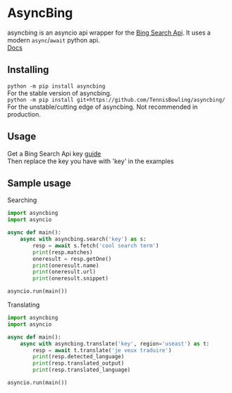 # AsyncBing
asyncbing is an asyncio api wrapper for the [Bing Search Api](https://www.microsoft.com/en-us/bing/apis/bing-web-search-api). It uses a modern `async`/`await` python api.  
[Docs](https://asyncbing.readthedocs.io/en/latest/)

## Installing

`python -m pip install asyncbing`  
For the stable version of asyncbing.  
`python -m pip install git+https://github.com/TennisBowling/asyncbing/`  
For the unstable/cutting edge of asyncbing. Not recommended in production.  

## Usage


Get a Bing Search Api key [guide](https://docs.microsoft.com/en-us/bing/search-apis/bing-web-search/create-bing-search-service-resource)  
Then replace the key you have with 'key' in the examples


## Sample usage
Searching
```python
import asyncbing
import asyncio

async def main():
    async with asyncbing.search('key') as s:
        resp = await s.fetch('cool search term')
        print(resp.matches)
        oneresult = resp.getOne()
        print(oneresult.name)
        print(oneresult.url)
        print(oneresult.snippet)

asyncio.run(main())
```
Translating

```python
import asyncbing
import asyncio

async def main():
    async with asyncbing.translate('key', region='useast') as t:
        resp = await t.translate('je veux traduire')
        print(resp.detected_language)
        print(resp.translated_output)
        print(resp.translated_language)

asyncio.run(main())
```
